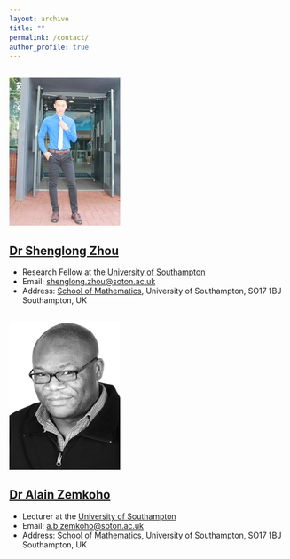 ```yaml
---
layout: archive
title: ""   
permalink: /contact/
author_profile: true
---
```

 
<br/><img src='/images/slzhou.jpg'>


[Dr Shenglong Zhou](https://shenglongzhou.github.io)  
---
* Research Fellow at the [University of Southampton](https://www.southampton.ac.uk/)
* Email: shenglong.zhou@soton.ac.uk
* Address: [School of Mathematics](https://www.southampton.ac.uk/maths), University of Southampton,  SO17 1BJ Southampton, UK 

<br/><img src='/images/zem.png'> 

[Dr Alain Zemkoho](http://www.southampton.ac.uk/~abz1e14/)  
---
* Lecturer at the [University of Southampton](https://www.southampton.ac.uk/)
* Email: a.b.zemkoho@soton.ac.uk 
* Address: [School of Mathematics](https://www.southampton.ac.uk/maths), University of Southampton,  SO17 1BJ Southampton, UK
